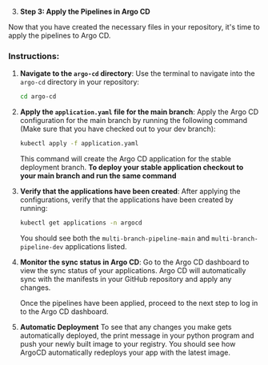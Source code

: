 3. **Step 3: Apply the Pipelines in Argo CD**

Now that you have created the necessary files in your repository, it's time to apply the pipelines to Argo CD.

### Instructions:

1. **Navigate to the `argo-cd` directory**:
   Use the terminal to navigate into the `argo-cd` directory in your repository:

   ```bash
   cd argo-cd
   ```

2. **Apply the `application.yaml` file for the main branch**:
   Apply the Argo CD configuration for the main branch by running the following command (Make sure that you have checked out to your dev branch):

   ```bash
   kubectl apply -f application.yaml
   ```

   This command will create the Argo CD application for the stable deployment branch.
**To deploy your stable application checkout to your main branch and run the same command**


4. **Verify that the applications have been created**:
   After applying the configurations, verify that the applications have been created by running:

   ```bash
   kubectl get applications -n argocd
   ```

   You should see both the `multi-branch-pipeline-main` and `multi-branch-pipeline-dev` applications listed.

5. **Monitor the sync status in Argo CD**:
   Go to the Argo CD dashboard to view the sync status of your applications. Argo CD will automatically sync with the manifests in your GitHub repository and apply any changes.
   
   Once the pipelines have been applied, proceed to the next step to log in to the Argo CD dashboard.

6. **Automatic Deployment**
To see that any changes you make gets automatically deployed, the print message in your python program and push your newly built image to your registry. You should see how ArgoCD automatically redeploys your app with the latest image.